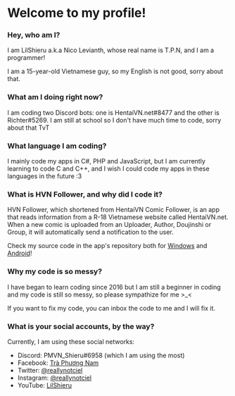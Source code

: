 # Welcome to my profile!

### Hey, who am I?

I am LilShieru a.k.a Nico Levianth, whose real name is T.P.N, and I am a programmer!

I am a 15-year-old Vietnamese guy, so my English is not good, sorry about that.

### What am I doing right now?
I am coding two Discord bots: one is HentaiVN.net#8477 and the other is Richter#5269. I am still at school so I don't have much time to code, sorry about that TvT

### What language I am coding?
I mainly code my apps in C#, PHP and JavaScript, but I am currently learning to code C and C++, and I wish I could code my apps in these languages in the future :3

### What is HVN Follower, and why did I code it?
HVN Follower, which shortened from HentaiVN Comic Follower, is an app that reads information from a R-18 Vietnamese website called HentaiVN.net. When a new comic is uploaded from an Uploader, Author, Doujinshi or Group, it will automatically send a notification to the user.

Check my source code in the app's repository both for [Windows](https://github.com/LilShieru/HVNFollower) and [Android](https://github.com/LilShieru/HVNFollower-Android)!

### Why my code is so messy?
I have began to learn coding since 2016 but I am still a beginner in coding and my code is still so messy, so please sympathize for me >_<

If you want to fix my code, you can inbox the code to me and I will fix it.

### What is your social accounts, by the way?
Currently, I am using these social networks:

* Discord: PMVN_Shieru#6958 (which I am using the most)
* Facebook: [Trà Phương Nam](https://www.facebook.com/Yonaka12)
* Twitter: [@reallynotciel](https://www.twitter.com/reallynotciel)
* Instagram: [@reallynotciel](https://www.instagram.com/reallynotciel)
* YouTube: [LilShieru](https://www.twitter.com/c/yutorimegami)
